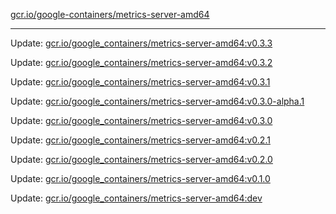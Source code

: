 [gcr.io/google-containers/metrics-server-amd64](https://hub.docker.com/r/cruse/metrics-server-amd64/tags/) 

----
Update: [gcr.io/google_containers/metrics-server-amd64:v0.3.3](https://hub.docker.com/r/cruse/metrics-server-amd64/tags/)

Update: [gcr.io/google_containers/metrics-server-amd64:v0.3.2](https://hub.docker.com/r/cruse/metrics-server-amd64/tags/)

Update: [gcr.io/google_containers/metrics-server-amd64:v0.3.1](https://hub.docker.com/r/cruse/metrics-server-amd64/tags/)

Update: [gcr.io/google_containers/metrics-server-amd64:v0.3.0-alpha.1](https://hub.docker.com/r/cruse/metrics-server-amd64/tags/)

Update: [gcr.io/google_containers/metrics-server-amd64:v0.3.0](https://hub.docker.com/r/cruse/metrics-server-amd64/tags/)

Update: [gcr.io/google_containers/metrics-server-amd64:v0.2.1](https://hub.docker.com/r/cruse/metrics-server-amd64/tags/)

Update: [gcr.io/google_containers/metrics-server-amd64:v0.2.0](https://hub.docker.com/r/cruse/metrics-server-amd64/tags/)

Update: [gcr.io/google_containers/metrics-server-amd64:v0.1.0](https://hub.docker.com/r/cruse/metrics-server-amd64/tags/)

Update: [gcr.io/google_containers/metrics-server-amd64:dev](https://hub.docker.com/r/cruse/metrics-server-amd64/tags/)

